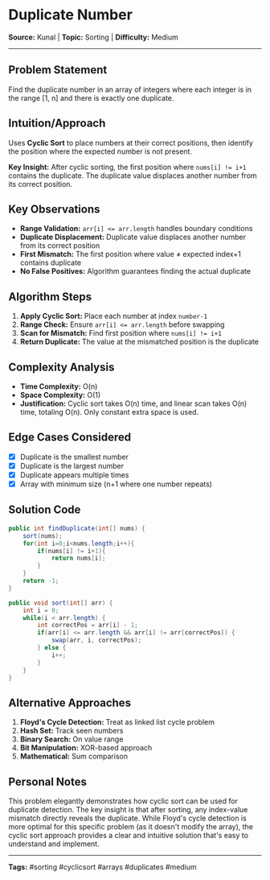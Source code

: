 # Duplicate Number

**Source:** Kunal | **Topic:** Sorting | **Difficulty:** Medium  

---

## Problem Statement
Find the duplicate number in an array of integers where each integer is in the range [1, n] and there is exactly one duplicate.

## Intuition/Approach
Uses **Cyclic Sort** to place numbers at their correct positions, then identify the position where the expected number is not present.

**Key Insight:** After cyclic sorting, the first position where `nums[i] != i+1` contains the duplicate. The duplicate value displaces another number from its correct position.

## Key Observations
- **Range Validation:** `arr[i] <= arr.length` handles boundary conditions
- **Duplicate Displacement:** Duplicate value displaces another number from its correct position
- **First Mismatch:** The first position where value ≠ expected index+1 contains duplicate
- **No False Positives:** Algorithm guarantees finding the actual duplicate

## Algorithm Steps
1. **Apply Cyclic Sort:** Place each number at index `number-1`
2. **Range Check:** Ensure `arr[i] <= arr.length` before swapping
3. **Scan for Mismatch:** Find first position where `nums[i] != i+1`
4. **Return Duplicate:** The value at the mismatched position is the duplicate

## Complexity Analysis
- **Time Complexity:** O(n)
- **Space Complexity:** O(1)
- **Justification:** Cyclic sort takes O(n) time, and linear scan takes O(n) time, totaling O(n). Only constant extra space is used.

## Edge Cases Considered
- [x] Duplicate is the smallest number
- [x] Duplicate is the largest number
- [x] Duplicate appears multiple times
- [x] Array with minimum size (n+1 where one number repeats)

## Solution Code

```java
public int findDuplicate(int[] nums) {
    sort(nums);
    for(int i=0;i<nums.length;i++){
        if(nums[i] != i+1){
            return nums[i];
        }
    }
    return -1;
}

public void sort(int[] arr) {
    int i = 0;
    while(i < arr.length) {
        int correctPos = arr[i] - 1; 
        if(arr[i] <= arr.length && arr[i] != arr[correctPos]) {
            swap(arr, i, correctPos);
        } else {
            i++;
        }
    }
}
```

## Alternative Approaches
1. **Floyd's Cycle Detection:** Treat as linked list cycle problem
2. **Hash Set:** Track seen numbers
3. **Binary Search:** On value range
4. **Bit Manipulation:** XOR-based approach
5. **Mathematical:** Sum comparison

## Personal Notes
This problem elegantly demonstrates how cyclic sort can be used for duplicate detection. The key insight is that after sorting, any index-value mismatch directly reveals the duplicate. While Floyd's cycle detection is more optimal for this specific problem (as it doesn't modify the array), the cyclic sort approach provides a clear and intuitive solution that's easy to understand and implement.

---

**Tags:** #sorting #cyclicsort #arrays #duplicates #medium 
